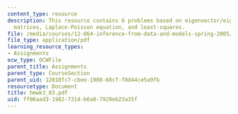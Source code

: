 ```yaml
---
content_type: resource
description: This resource contains 6 problems based on eigenvector/eigenvalue, resolution
  matrices, Laplace-Poisson equation, and least-squares.
file: /media/courses/12-864-inference-from-data-and-models-spring-2005/ff06aad319827314b6a07929eb23a35f_hmwk3_03.pdf
file_type: application/pdf
learning_resource_types:
- Assignments
ocw_type: OCWFile
parent_title: Assignments
parent_type: CourseSection
parent_uid: 12018fc7-cbee-1908-68cf-f8d44ce5a9fb
resourcetype: Document
title: hmwk3_03.pdf
uid: ff06aad3-1982-7314-b6a0-7929eb23a35f
---
```

